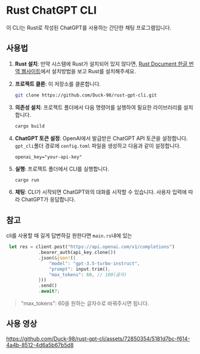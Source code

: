 # Rust ChatGPT CLI

이 CLI는 Rust로 작성된 ChatGPT를 사용하는 간단한 채팅 프로그램입니다.

## 사용법

1. **Rust 설치**: 만약 시스템에 Rust가 설치되어 있지 않다면, [Rust Document 한글 번역 웹사이트](https://rinthel.github.io/rust-lang-book-ko/ch01-01-installation.html)에서 설치방법을 보고 Rust를 설치해주세요.

2. **프로젝트 클론**: 이 저장소를 클론합니다.

   ```bash
   git clone https://github.com/Duck-98/rust-gpt-cli.git
   ```

3. **의존성 설치**: 프로젝트 폴더에서 다음 명령어를 실행하여 필요한 라이브러리를 설치합니다.

   ```bash
   cargo build
   ```

4. **ChatGPT 토큰 설정**: OpenAI에서 발급받은 ChatGPT API 토큰을 설정합니다. `gpt_cli`폴더 경로에 `config.toml` 파일을 생성하고 다음과 같이 설정합니다.

   ```
   openai_key="your-api-key"
   ```

5. **실행**: 프로젝트 폴더에서 CLI를 실행합니다.

   ```bash
   cargo run
   ```

6. **채팅**: CLI가 시작되면 ChatGPT와의 대화를 시작할 수 있습니다. 사용자 입력에 따라 ChatGPT가 응답합니다.

## 참고

cli를 사용할 때 길게 답변하길 원한다면 `main.rs`내에 있는

```rust
 let res = client.post("https://api.openai.com/v1/completions")
            .bearer_auth(api_key.clone())
            .json(&json!({
                "model": "gpt-3.5-turbo-instruct",
                "prompt": input.trim(),
                "max_tokens": 60, // 100(글자)
            }))
            .send()
            .await?;
```

> "max_tokens": 60을 원하는 글자수로 바꿔주시면 됩니다.

## 사용 영상


https://github.com/Duck-98/rust-gpt-cli/assets/72850354/5181d7bc-f614-4a4b-8512-4d6a5b67b5d8

